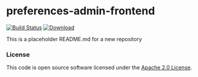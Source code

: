 
# preferences-admin-frontend

[![Build Status](https://travis-ci.org/hmrc/preferences-admin-frontend.svg?branch=master)](https://travis-ci.org/hmrc/preferences-admin-frontend) [ ![Download](https://api.bintray.com/packages/hmrc/releases/preferences-admin-frontend/images/download.svg) ](https://bintray.com/hmrc/releases/preferences-admin-frontend/_latestVersion)

This is a placeholder README.md for a new repository

### License

This code is open source software licensed under the [Apache 2.0 License]("http://www.apache.org/licenses/LICENSE-2.0.html").
    